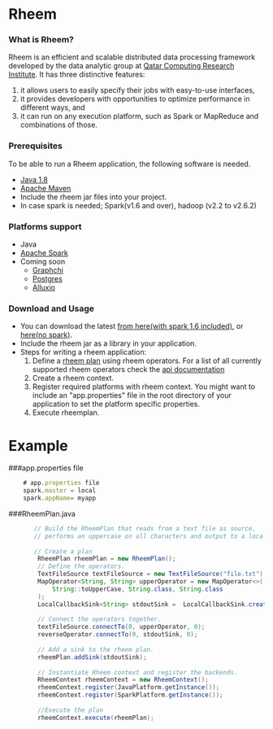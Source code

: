 Rheem
=====

### What is Rheem?

Rheem is an efficient and scalable distributed data processing framework developed by the data analytic group at [Qatar Computing Research Institute](http://da.qcri.org). It has three distinctive features:

1. it allows users to easily specify their jobs with easy-to-use interfaces,
2. it provides developers with opportunities to optimize performance in different ways, and
3. it can run on any execution platform, such as Spark or MapReduce and combinations of those.

### Prerequisites

To be able to run a Rheem application, the following software is needed.
- [Java 1.8](http://www.java.com/en/download/faq/develop.xml)
- [Apache Maven](http://maven.apache.org)
- Include the rheem jar files into your project.
- In case spark is needed; Spark(v1.6 and over), hadoop (v2.2 to v2.6.2)

### Platforms support
- Java
- [Apache Spark](https://spark.apache.org/)
- Coming soon
    - [Graphchi](https://github.com/GraphChi/graphchi-java)
    - [Postgres](www.postgresql.org)
    - [Alluxio](http://www.alluxio.org/)

### Download and Usage
- You can download the latest [from here(with spark 1.6 included)](http://rheem-qcri.s3-website-us-east-1.amazonaws.com/rheem-0.1-with-spark-1.6.0.SNAPSHOT.jar), or [here(no spark)](http://rheem-qcri.s3-website-us-east-1.amazonaws.com/rheem-0.1-SNAPSHOT.jar).
- Include the rheem jar as a library in your application.
- Steps for writing a rheem application:
    1. Define a [rheem plan](rheem-resources/docs/org/qcri/rheem/core/plan/rheemplan/RheemPlan.html) using rheem operators. For a list of all currently supported rheem operators check the [api documentation](rheem-resources/docs/org/qcri/rheem/basic/operators/package-summary.html)
    2. Create a rheem context.
    3. Register required platforms with rheem context. You might want to include an "app.properties" file in the root directory of your application to set the platform specific properties. 
    4. Execute rheemplan.


# Example

###app.properties file
``` javascript
    # app.properties file
    spark.master = local
    spark.appName= myapp
```  
  
   
###RheemPlan.java
```java
       // Build the RheemPlan that reads from a text file as source, 
       // performs an uppercase on all characters and output to a localcallback sink
       
       // Create a plan
        RheemPlan rheemPlan = new RheemPlan();
        // Define the operators.
        TextFileSource textFileSource = new TextFileSource("file.txt");
        MapOperator<String, String> upperOperator = new MapOperator<>(
            String::toUpperCase, String.class, String.class
        );
        LocalCallbackSink<String> stdoutSink =  LocalCallbackSink.createStdoutSink(String.class);
        
        // Connect the operators together.
        textFileSource.connectTo(0, upperOperator, 0);
        reverseOperator.connectTo(0, stdoutSink, 0);
        
        // Add a sink to the rheem plan.
        rheemPlan.addSink(stdoutSink);
        
        // Instantiate Rheem context and register the backends.
        RheemContext rheemContext = new RheemContext();
        rheemContext.register(JavaPlatform.getInstance());
        rheemContext.register(SparkPlatform.getInstance());
        
        //Execute the plan
        rheemContext.execute(rheemPlan);
```
    
